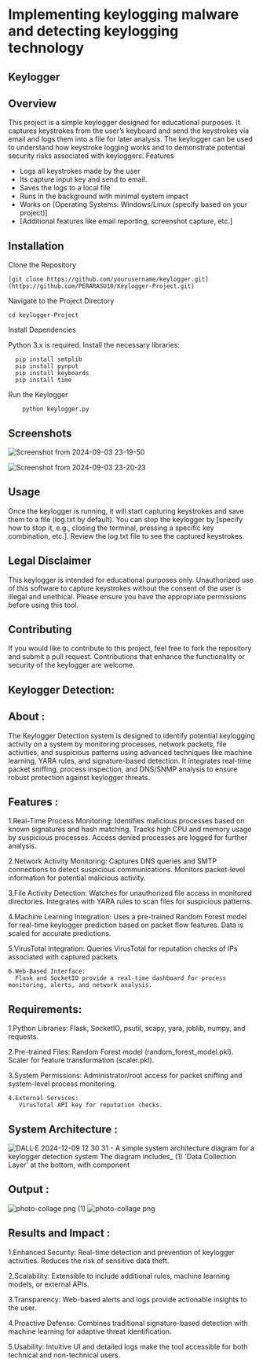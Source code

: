 # Implementing keylogging malware and detecting keylogging technology

## Keylogger 

## Overview

This project is a simple keylogger designed for educational purposes. It captures keystrokes from the user’s keyboard and send the keystrokes via email and logs them into a file for later analysis. The keylogger can be used to understand how keystroke logging works and to demonstrate potential security risks associated with keyloggers.
Features

*  Logs all keystrokes made by the user
*  Its capture input key and send to email.
*  Saves the logs to a local file
*  Runs in the background with minimal system impact
*  Works on [Operating Systems: Windows/Linux (specify based on your project)]
*  [Additional features like email reporting, screenshot capture, etc.]

## Installation

  Clone the Repository

```
[git clone https://github.com/yourusername/keylogger.git](https://github.com/PERARASU10/Keylogger-Project.git)
```
Navigate to the Project Directory
```
cd keylogger-Project
```
Install Dependencies

  Python 3.x is required.
  Install the necessary libraries:
  ```
    pip install smtplib
    pip install pynput
    pip install keyboards
    pip install time
  ```
Run the Keylogger
```
    python keylogger.py
```

## Screenshots

![Screenshot from 2024-09-03 23-19-50](https://github.com/user-attachments/assets/16704083-66c4-44ab-b009-15f8112a72fc)

![Screenshot from 2024-09-03 23-20-23](https://github.com/user-attachments/assets/173d8bb6-49d7-419e-a070-2048888e5a0d)

## Usage

Once the keylogger is running, it will start capturing keystrokes and save them to a file (log.txt by default).
You can stop the keylogger by [specify how to stop it, e.g., closing the terminal, pressing a specific key combination, etc.].
Review the log.txt file to see the captured keystrokes.

## Legal Disclaimer

This keylogger is intended for educational purposes only. Unauthorized use of this software to capture keystrokes without the consent of the user is illegal and unethical. Please ensure you have the appropriate permissions before using this tool.

## Contributing

If you would like to contribute to this project, feel free to fork the repository and submit a pull request. Contributions that enhance the functionality or security of the keylogger are welcome.

## Keylogger Detection:
## About :

  The Keylogger Detection system is designed to identify potential keylogging activity on a system by monitoring processes, network packets, file activities, and suspicious patterns using advanced techniques like machine learning, YARA rules, and signature-based detection. It integrates real-time packet sniffing, process inspection, and DNS/SNMP analysis to ensure robust protection against keylogger threats.

## Features :
  1.Real-Time Process Monitoring:
      Identifies malicious processes based on known signatures and hash matching.
      Tracks high CPU and memory usage by suspicious processes.
      Access denied processes are logged for further analysis.
      
  2.Network Activity Monitoring:
      Captures DNS queries and SMTP connections to detect suspicious communications.
      Monitors packet-level information for potential malicious activity.
      
  3.File Activity Detection:
      Watches for unauthorized file access in monitored directories.
      Integrates with YARA rules to scan files for suspicious patterns.
      
 4.Machine Learning Integration:
      Uses a pre-trained Random Forest model for real-time keylogger prediction based on packet flow features.
      Data is scaled for accurate predictions.
      
 5.VirusTotal Integration:
      Queries VirusTotal for reputation checks of IPs associated with captured packets.
      
    6.Web-Based Interface:
      Flask and SocketIO provide a real-time dashboard for process monitoring, alerts, and network analysis.
## Requirements:
  1.Python Libraries:
       Flask, SocketIO, psutil, scapy, yara, joblib, numpy, and requests.
     
   2.Pre-trained Files:
       Random Forest model (random_forest_model.pkl).
       Scaler for feature transformation (scaler.pkl).
     
   3.System Permissions:
       Administrator/root access for packet sniffing and system-level process monitoring.
     
    4.External Services:
       VirusTotal API key for reputation checks.
## System Architecture :
![DALL·E 2024-12-09 12 30 31 - A simple system architecture diagram for a keylogger detection system  The diagram includes_ (1) 'Data Collection Layer' at the bottom, with component](https://github.com/user-attachments/assets/30af32bd-7862-4f8d-8ecc-a2e36669bf85)
## Output :

![photo-collage png (1)](https://github.com/user-attachments/assets/3246d1f7-cbd1-4779-b3f1-3543d301ec45)
![photo-collage png](https://github.com/user-attachments/assets/a7ab862a-291f-4e17-9a08-fcef455f0933)

## Results and Impact :

  1.Enhanced Security:
       Real-time detection and prevention of keylogger activities.
       Reduces the risk of sensitive data theft.
     
   2.Scalability:
       Extensible to include additional rules, machine learning models, or external APIs.
     
   3.Transparency:
       Web-based alerts and logs provide actionable insights to the user.
     
  4.Proactive Defense:
       Combines traditional signature-based detection with machine learning for adaptive threat identification.
     
   5.Usability:
       Intuitive UI and detailed logs make the tool accessible for both technical and non-technical users.

